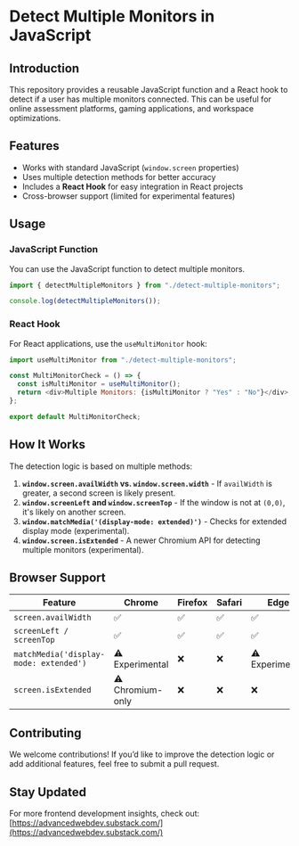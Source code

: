 # Detect Multiple Monitors in JavaScript

## Introduction

This repository provides a reusable JavaScript function and a React hook to detect if a user has multiple monitors connected. This can be useful for online assessment platforms, gaming applications, and workspace optimizations.

## Features

- Works with standard JavaScript (`window.screen` properties)
- Uses multiple detection methods for better accuracy
- Includes a **React Hook** for easy integration in React projects
- Cross-browser support (limited for experimental features)

## Usage

### JavaScript Function

You can use the JavaScript function to detect multiple monitors.

```javascript
import { detectMultipleMonitors } from "./detect-multiple-monitors";

console.log(detectMultipleMonitors());
```

### React Hook

For React applications, use the `useMultiMonitor` hook:

```javascript
import useMultiMonitor from "./detect-multiple-monitors";

const MultiMonitorCheck = () => {
  const isMultiMonitor = useMultiMonitor();
  return <div>Multiple Monitors: {isMultiMonitor ? "Yes" : "No"}</div>;
};

export default MultiMonitorCheck;
```

## How It Works

The detection logic is based on multiple methods:

1. **`window.screen.availWidth` vs. `window.screen.width`** - If `availWidth` is greater, a second screen is likely present.
2. **`window.screenLeft` and `window.screenTop`** - If the window is not at `(0,0)`, it's likely on another screen.
3. **`window.matchMedia('(display-mode: extended)')`** - Checks for extended display mode (experimental).
4. **`window.screen.isExtended`** - A newer Chromium API for detecting multiple monitors (experimental).

## Browser Support

| Feature                                | Chrome           | Firefox | Safari | Edge            |
| -------------------------------------- | ---------------- | ------- | ------ | --------------- |
| `screen.availWidth`                    | ✅               | ✅      | ✅     | ✅              |
| `screenLeft / screenTop`               | ✅               | ✅      | ✅     | ✅              |
| `matchMedia('display-mode: extended')` | ⚠️ Experimental  | ❌      | ❌     | ⚠️ Experimental |
| `screen.isExtended`                    | ⚠️ Chromium-only | ❌      | ❌     | ❌              |

## Contributing

We welcome contributions! If you’d like to improve the detection logic or add additional features, feel free to submit a pull request.

## Stay Updated

For more frontend development insights, check out: [https://advancedwebdev.substack.com/](https://advancedwebdev.substack.com/)
